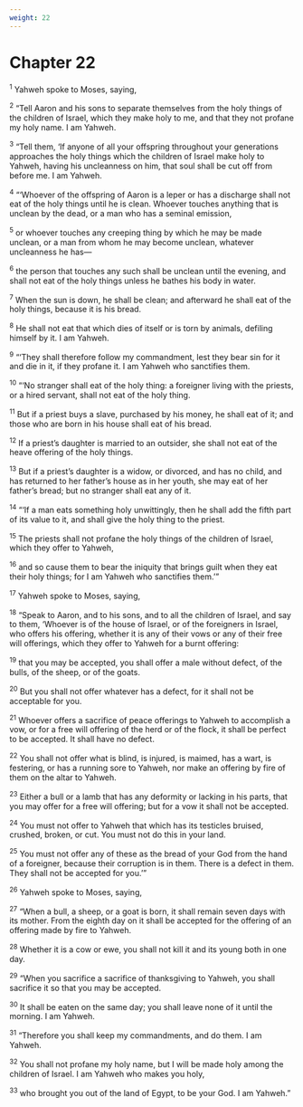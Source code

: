 ```yaml
---
weight: 22
---
```


# Chapter 22

<sup>1</sup> Yahweh spoke to Moses, saying, 

<sup>2</sup> “Tell Aaron and his sons to separate themselves from the holy things of the children of Israel, which they make holy to me, and that they not profane my holy name. I am Yahweh. 

<sup>3</sup> “Tell them, ‘If anyone of all your offspring throughout your generations approaches the holy things which the children of Israel make holy to Yahweh, having his uncleanness on him, that soul shall be cut off from before me. I am Yahweh. 

<sup>4</sup> “‘Whoever of the offspring of Aaron is a leper or has a discharge shall not eat of the holy things until he is clean. Whoever touches anything that is unclean by the dead, or a man who has a seminal emission, 

<sup>5</sup> or whoever touches any creeping thing by which he may be made unclean, or a man from whom he may become unclean, whatever uncleanness he has— 

<sup>6</sup> the person that touches any such shall be unclean until the evening, and shall not eat of the holy things unless he bathes his body in water. 

<sup>7</sup> When the sun is down, he shall be clean; and afterward he shall eat of the holy things, because it is his bread. 

<sup>8</sup> He shall not eat that which dies of itself or is torn by animals, defiling himself by it. I am Yahweh. 

<sup>9</sup> “‘They shall therefore follow my commandment, lest they bear sin for it and die in it, if they profane it. I am Yahweh who sanctifies them. 

<sup>10</sup> “‘No stranger shall eat of the holy thing: a foreigner living with the priests, or a hired servant, shall not eat of the holy thing. 

<sup>11</sup> But if a priest buys a slave, purchased by his money, he shall eat of it; and those who are born in his house shall eat of his bread. 

<sup>12</sup> If a priest’s daughter is married to an outsider, she shall not eat of the heave offering of the holy things. 

<sup>13</sup> But if a priest’s daughter is a widow, or divorced, and has no child, and has returned to her father’s house as in her youth, she may eat of her father’s bread; but no stranger shall eat any of it. 

<sup>14</sup> “‘If a man eats something holy unwittingly, then he shall add the fifth part of its value to it, and shall give the holy thing to the priest. 

<sup>15</sup> The priests shall not profane the holy things of the children of Israel, which they offer to Yahweh, 

<sup>16</sup> and so cause them to bear the iniquity that brings guilt when they eat their holy things; for I am Yahweh who sanctifies them.’” 

<sup>17</sup> Yahweh spoke to Moses, saying, 

<sup>18</sup> “Speak to Aaron, and to his sons, and to all the children of Israel, and say to them, ‘Whoever is of the house of Israel, or of the foreigners in Israel, who offers his offering, whether it is any of their vows or any of their free will offerings, which they offer to Yahweh for a burnt offering: 

<sup>19</sup> that you may be accepted, you shall offer a male without defect, of the bulls, of the sheep, or of the goats. 

<sup>20</sup> But you shall not offer whatever has a defect, for it shall not be acceptable for you. 

<sup>21</sup> Whoever offers a sacrifice of peace offerings to Yahweh to accomplish a vow, or for a free will offering of the herd or of the flock, it shall be perfect to be accepted. It shall have no defect. 

<sup>22</sup> You shall not offer what is blind, is injured, is maimed, has a wart, is festering, or has a running sore to Yahweh, nor make an offering by fire of them on the altar to Yahweh. 

<sup>23</sup> Either a bull or a lamb that has any deformity or lacking in his parts, that you may offer for a free will offering; but for a vow it shall not be accepted. 

<sup>24</sup> You must not offer to Yahweh that which has its testicles bruised, crushed, broken, or cut. You must not do this in your land. 

<sup>25</sup> You must not offer any of these as the bread of your God from the hand of a foreigner, because their corruption is in them. There is a defect in them. They shall not be accepted for you.’” 

<sup>26</sup> Yahweh spoke to Moses, saying, 

<sup>27</sup> “When a bull, a sheep, or a goat is born, it shall remain seven days with its mother. From the eighth day on it shall be accepted for the offering of an offering made by fire to Yahweh. 

<sup>28</sup> Whether it is a cow or ewe, you shall not kill it and its young both in one day. 

<sup>29</sup> “When you sacrifice a sacrifice of thanksgiving to Yahweh, you shall sacrifice it so that you may be accepted. 

<sup>30</sup> It shall be eaten on the same day; you shall leave none of it until the morning. I am Yahweh. 

<sup>31</sup> “Therefore you shall keep my commandments, and do them. I am Yahweh. 

<sup>32</sup> You shall not profane my holy name, but I will be made holy among the children of Israel. I am Yahweh who makes you holy, 

<sup>33</sup> who brought you out of the land of Egypt, to be your God. I am Yahweh.” 


